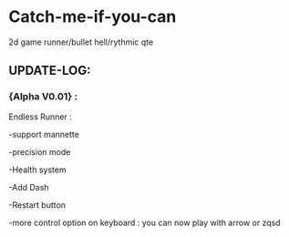 # Catch-me-if-you-can
2d game runner/bullet hell/rythmic qte

## UPDATE-LOG:

### {Alpha V0.01} :
Endless Runner :

  -support mannette
  
  -precision mode
  
  -Health system
  
  -Add Dash
  
  -Restart button
  
  -more control option on keyboard :
    you can now play with arrow or zqsd

